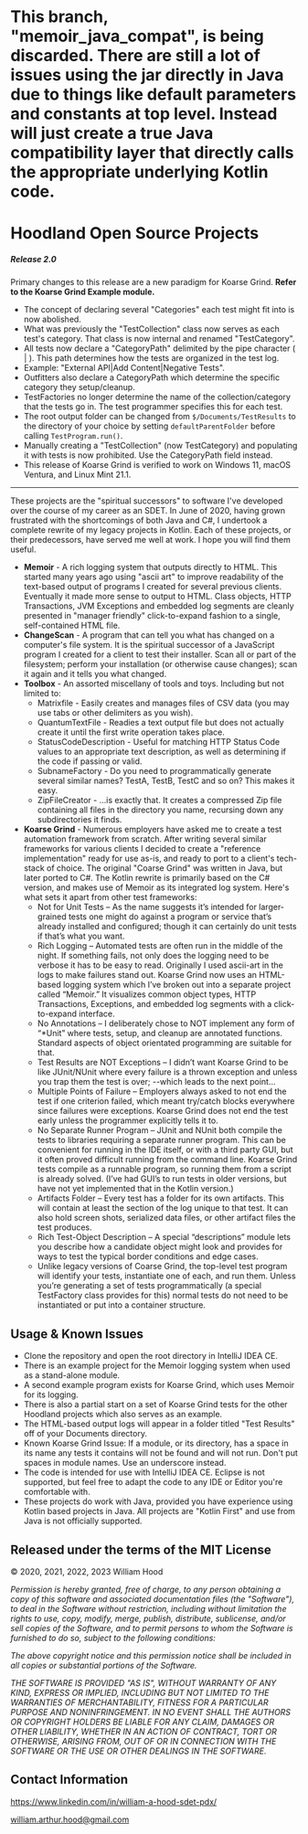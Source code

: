 # This branch, "memoir_java_compat", is being discarded. There are still a lot of issues using the jar directly in Java due to things like default parameters and constants at top level. Instead will just create a true Java compatibility layer that directly calls the appropriate underlying Kotlin code.


# Hoodland Open Source Projects

##### Release 2.0

Primary changes to this release are a new paradigm for Koarse Grind. **Refer to the Koarse Grind Example module.**

- The concept of declaring several "Categories" each test might fit into is now abolished.
- What was previously the "TestCollection" class now serves as each test's category. That class is now internal and renamed "TestCategory".
- All tests now declare a "CategoryPath" delimited by the pipe character ( | ). This path determines how the tests are organized in the test log.
- Example: "External API|Add Content|Negative Tests".
- Outfitters also declare a CategoryPath which determine the specific category they setup/cleanup.
- TestFactories no longer determine the name of the collection/category that the tests go in. The test programmer specifies this for each test.
- The root output folder can be changed from `$/Documents/TestResults` to the directory of your choice by setting `defaultParentFolder` before calling `TestProgram.run()`.
- Manually creating a "TestCollection" (now TestCategory) and populating it with tests is now prohibited. Use the CategoryPath field instead.
- This release of Koarse Grind is verified to work on Windows 11, macOS Ventura, and Linux Mint 21.1.

---

These projects are the "spiritual successors" to software I've developed over
the course of my career as an SDET. In June of 2020, having grown frustrated
with the shortcomings of both Java and C#, I undertook a complete rewrite of
my legacy projects in Kotlin. Each of these projects, or their predecessors,
have served me well at work. I hope you will find them useful.

- **Memoir** - A rich logging system that outputs directly to HTML. This started
many years ago using "ascii art" to improve readability of the text-based output
of programs I created for several previous clients. Eventually it made more
sense to output to HTML. Class objects, HTTP Transactions, JVM Exceptions and
embedded log segments are cleanly presented in "manager friendly" click-to-expand
fashion to a single, self-contained HTML file.
- **ChangeScan** - A program that can tell you what has changed on a computer's
file system. It is the spiritual successor of a JavaScript program I created for
a client to test their installer. Scan all or part of the filesystem; perform
your installation (or otherwise cause changes); scan it again and it tells you
what changed.
- **Toolbox** - An assorted miscellany of tools and toys. Including but not limited to:
    - Matrixfile - Easily creates and manages files of CSV data (you may use tabs or
    other delimiters as you wish).
    - QuantumTextFile - Readies a text output file but does not actually create it
    until the first write operation takes place.
    - StatusCodeDescription - Useful for matching HTTP Status Code values to an
    appropriate text description, as well as determining if the code if passing or valid.
    - SubnameFactory - Do you need to programmatically generate several similar names?
    TestA, TestB, TestC and so on? This makes it easy.
    - ZipFileCreator - ...is exactly that. It creates a compressed Zip file containing all files in the directory you name, recursing down any subdirectories it finds.
- **Koarse Grind** - Numerous employers have asked me to create a test automation
framework from scratch. After writing several similar frameworks for various
clients I decided to create a "reference implementation" ready for use as-is,
and ready to port to a client's tech-stack of choice. The original "Coarse Grind"
was written in Java, but later ported to C#. The Kotlin rewrite is primarily
based on the C# version, and makes use of Memoir as its integrated log system.
Here's what sets it apart from other test frameworks:
    - Not for Unit Tests – As the name suggests it’s intended for larger-grained tests one might do against a program or service that’s already installed and configured; though it can certainly do unit tests if that’s what you want.
    - Rich Logging – Automated tests are often run in the middle of the night. If something fails, not only does the logging need to be verbose it has to be easy to read. Originally I used ascii-art in the logs to make failures stand out. Koarse Grind now uses an HTML-based logging system which I’ve broken out into a separate project called “Memoir.” It visualizes common object types, HTTP Transactions, Exceptions, and embedded log segments with a click-to-expand interface.
    - No Annotations – I deliberately chose to NOT implement any form of “*Unit” where tests, setup, and cleanup are annotated functions. Standard aspects of object orientated programming are suitable for that.
    - Test Results are NOT Exceptions – I didn’t want Koarse Grind to be like JUnit/NUnit where every failure is a thrown exception and unless you trap them the test is over; --which leads to the next point…
    - Multiple Points of Failure – Employers always asked to not end the test if one criterion failed, which meant try/catch blocks everywhere since failures were exceptions. Koarse Grind does not end the test early unless the programmer explicitly tells it to.
    - No Separate Runner Program – JUnit and NUnit both compile the tests to libraries requiring a separate runner program. This can be convenient for running in the IDE itself, or with a third party GUI, but it often proved difficult running from the command line. Koarse Grind tests compile as a runnable program, so running them from a script is already solved. (I’ve had GUI’s to run tests in older versions, but have not yet implemented that in the Kotlin version.)
    - Artifacts Folder – Every test has a folder for its own artifacts. This will contain at least the section of the log unique to that test. It can also hold screen shots, serialized data files, or other artifact files the test produces.
    - Rich Test-Object Description – A special “descriptions” module lets you describe how a candidate object might look and provides for ways to test the typical border conditions and edge cases.
    - Unlike legacy versions of Coarse Grind, the top-level test program will identify your tests, instantiate one of each, and run them. Unless you’re generating a set of tests programmatically (a special TestFactory class provides for this) normal tests do not need to be instantiated or put into a container structure.

## Usage & Known Issues
- Clone the repository and open the root directory in IntelliJ IDEA CE.
- There is an example project for the Memoir logging system when used as a stand-alone module.
- A second example program exists for Koarse Grind, which uses Memoir for its logging.
- There is also a partial start on a set of Koarse Grind tests for the other Hoodland projects which also serves as an example.
- The HTML-based output logs will appear in a folder titled "Test Results" off of your Documents directory.
- Known Koarse Grind Issue: If a module, or its directory, has a space in its name any tests it contains will not be found and will not run. Don't put spaces in module names. Use an underscore instead.
- The code is intended for use with IntelliJ IDEA CE. Eclipse is not supported, but feel free to adapt the code to any IDE or Editor you're comfortable with.
- These projects do work with Java, provided you have experience using Kotlin based projects in Java. All projects are "Kotlin First" and use from Java is not officially supported.

## Released under the terms of the MIT License
© 2020, 2021, 2022, 2023 William Hood

*Permission is hereby granted, free of charge, to any person obtaining a copy
of this software and associated documentation files (the "Software"), to deal
in the Software without restriction, including without limitation the rights to
use, copy, modify, merge, publish, distribute, sublicense, and/or sell copies
of the Software, and to permit persons to whom the Software is furnished
to do so, subject to the following conditions:*

*The above copyright notice and this permission notice shall be included
in all copies or substantial portions of the Software.*

*THE SOFTWARE IS PROVIDED "AS IS", WITHOUT WARRANTY OF ANY KIND,
EXPRESS OR IMPLIED, INCLUDING BUT NOT LIMITED TO THE WARRANTIES
OF MERCHANTABILITY, FITNESS FOR A PARTICULAR PURPOSE AND
NONINFRINGEMENT. IN NO EVENT SHALL THE AUTHORS OR COPYRIGHT
HOLDERS BE LIABLE FOR ANY CLAIM, DAMAGES OR OTHER LIABILITY,
WHETHER IN AN ACTION OF CONTRACT, TORT OR OTHERWISE, ARISING
FROM, OUT OF OR IN CONNECTION WITH THE SOFTWARE OR THE USE OR
OTHER DEALINGS IN THE SOFTWARE.*


## Contact Information
https://www.linkedin.com/in/william-a-hood-sdet-pdx/

william.arthur.hood@gmail.com
